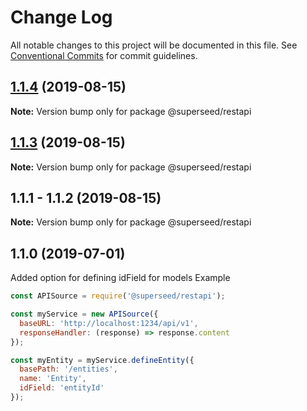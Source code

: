 # Change Log

All notable changes to this project will be documented in this file.
See [Conventional Commits](https://conventionalcommits.org) for commit guidelines.

## [1.1.4](https://github.com/Natural-Intelligence/superseed/compare/@superseed/restapi@1.1.3...@superseed/restapi@1.1.4) (2019-08-15)

**Note:** Version bump only for package @superseed/restapi





## [1.1.3](https://github.com/Natural-Intelligence/superseed/compare/@superseed/restapi@1.1.2...@superseed/restapi@1.1.3) (2019-08-15)

**Note:** Version bump only for package @superseed/restapi





## 1.1.1 - 1.1.2 (2019-08-15)

**Note:** Version bump only for package @superseed/restapi

## 1.1.0 (2019-07-01)

Added option for defining idField for models
Example
```js
const APISource = require('@superseed/restapi');

const myService = new APISource({
  baseURL: 'http://localhost:1234/api/v1',
  responseHandler: (response) => response.content
});

const myEntity = myService.defineEntity({
  basePath: '/entities',
  name: 'Entity',
  idField: 'entityId'
});
```
